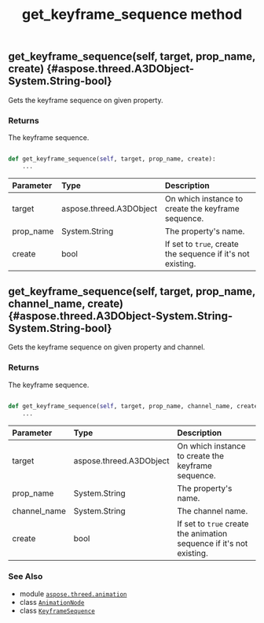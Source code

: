 ﻿---
title: get_keyframe_sequence method
second_title: Aspose.3D for Python via .NET API References
description: 
type: docs
weight: 60
url: /python-net/aspose.threed.animation/animationnode/get_keyframe_sequence/
is_root: false
---

## get_keyframe_sequence(self, target, prop_name, create) {#aspose.threed.A3DObject-System.String-bool}

Gets the keyframe sequence on given property.


### Returns 


The keyframe sequence.


```python

def get_keyframe_sequence(self, target, prop_name, create):
    ...
```


| Parameter | Type | Description |
| :- | :- | :- |
| target | aspose.threed.A3DObject | On which instance to create the keyframe sequence. |
| prop_name | System.String | The property's name. |
| create | bool | If set to `true`, create the sequence if it's not existing. |


## get_keyframe_sequence(self, target, prop_name, channel_name, create) {#aspose.threed.A3DObject-System.String-System.String-bool}

Gets the keyframe sequence on given property and channel.


### Returns 


The keyframe sequence.


```python

def get_keyframe_sequence(self, target, prop_name, channel_name, create):
    ...
```


| Parameter | Type | Description |
| :- | :- | :- |
| target | aspose.threed.A3DObject | On which instance to create the keyframe sequence. |
| prop_name | System.String | The property's name. |
| channel_name | System.String | The channel name. |
| create | bool | If set to `true` create the animation sequence if it's not existing. |



### See Also
* module [`aspose.threed.animation`](../../)
* class [`AnimationNode`](/3d/python-net/aspose.threed.animation/animationnode)
* class [`KeyframeSequence`](/3d/python-net/aspose.threed.animation/keyframesequence)
